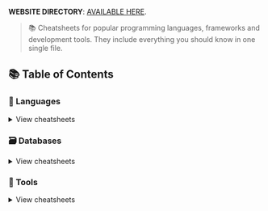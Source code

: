 **WEBSITE DIRECTORY**: [AVAILABLE HERE](https://mackka2k.github.io/index.html).

> 📚 Cheatsheets for popular programming languages, frameworks and development tools. They include everything you should know in one single file.

## 📚 Table of Contents

### 📃 Languages

<details>
<summary>View cheatsheets</summary>

#### Command line interface

- [HTML/CSS]([HTML+CSS]) | -- | [Tailwind.css](frontend/tailwind.css)
- [JAVASCRIPT]([JAVASCRIPT]) | -- | [TypeScript](frontend/react.js) - [React.js](frontend/react.js) - [Node.js](backend/node.js)
- [PHP](languages/php.php)
- [C++](languages/C%23.txt)
- [C# WINFORMS](languages/golang.md)
- [JAVA](languages/golang.md)



</details>


### 🗃️ Databases

<details>
<summary>View cheatsheets</summary>

#### SQL

- [MySQL](databases/mysql.sh)

  </details>

### 🔧 Tools

<details>
<summary>View cheatsheets</summary>

#### Development

- [Bash](languages/bash.sh)
- [Emmet](tools/emmet.md)
- [Git](tools/git.sh)
- [Visual Studio Code](tools/vscode.md)

#### Infrastructure

- [Docker](tools/docker.sh) (UNDONE)
  </details>

